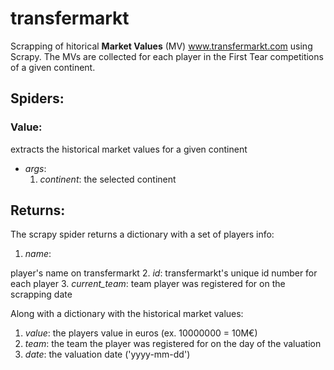 # transfermarkt

Scrapping of hitorical **Market Values** (MV) www.transfermarkt.com using Scrapy.
The MVs are collected for each player in the First Tear competitions of a given continent.

## Spiders:
### Value: 

extracts the historical market values for a given continent

- *args*:
  1. *continent*: the selected continent

## Returns:
The scrapy spider returns a dictionary with a set of players info:
1. *name*:
  
  player's name on transfermarkt
2. *id*: transfermarkt's unique id number for each player
3. *current_team*: team player was registered for on the scrapping date

Along with a dictionary with the historical market values:
1. *value*: the players value in euros (ex. 10000000 = 10M€)
2. *team*: the team the player was registered for on the day of the valuation
3. *date*: the valuation date ('yyyy-mm-dd')
